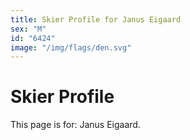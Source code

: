 ```yaml
---
title: Skier Profile for Janus Eigaard
sex: "M"
id: "6424"
image: "/img/flags/den.svg" 
---
```


# Skier Profile

This page is for: Janus Eigaard.
    